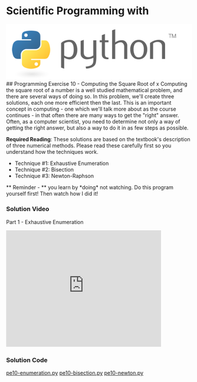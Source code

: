 # Scientific Programming with 
<img src="../../imgs/python.png"/>
## Programming Exercise 10 - Computing the Square Root of x
Computing the square root of a number is a well studied mathematical problem, and there are several ways of doing so.  In this problem, we'll create three solutions, each one more efficient then the last.  This is an important concept in computing - one which we'll talk more about as the course continues - in that often there are many ways to get the "right" answer.  Often, as a computer scientist, you need to determine not only a way of getting the right answer, but also a way to do it in as few steps as possible.

**Required Reading**: These solutions are based on the textbook's description of three numerical methods.  Please read these carefully first so you understand how the techniques work.

- Technique #1:  Exhaustive Enumeration
- Technique #2:  Bisection
- Technique #3:  Newton-Raphson

<div class="highlight">** Reminder -  ** you learn by *doing* not watching.  Do this program yourself first!  Then watch how I did it!</div>

### Solution Video
Part 1 - Exhaustive Enumeration
<iframe width="420" height="315" src="https://www.youtube.com/embed/bPIPsZNs2Gs" frameborder="0" allowfullscreen></iframe>

### Solution Code
[pe10-enumeration.py](pe10-enumeration.py)
[pe10-bisection.py](pe10-bisection.py)
[pe10-newton.py](pe10-newton.py)



